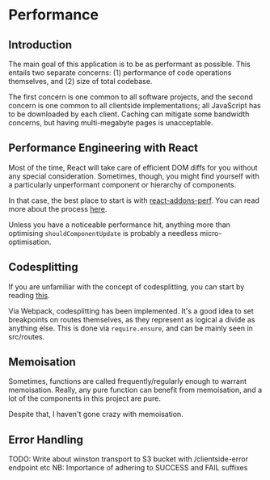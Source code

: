# Performance

## Introduction

The main goal of this application is to be as performant as possible.
This entails two separate concerns: (1) performance of code operations themselves,
and (2) size of total codebase.

The first concern is one common to all software projects, and the second concern
is one common to all clientside implementations; all JavaScript has to be downloaded
by each client. Caching can mitigate some bandwidth concerns, but having
multi-megabyte pages is unacceptable.

## Performance Engineering with React

Most of the time, React will take care of efficient DOM diffs for you without any special consideration. Sometimes, though, you might find yourself with a particularly unperformant component or hierarchy of components.

In that case, the best place to start is with [react-addons-perf](https://www.npmjs.com/package/react-addons-perf). You can read more about the process [here](http://benchling.engineering/performance-engineering-with-react/).

Unless you have a noticeable performance hit, anything more than optimising `shouldComponentUpdate` is probably a needless micro-optimisation.

## Codesplitting

If you are unfamiliar with the concept of codesplitting, you can start by reading [this](https://webpack.github.io/docs/code-splitting.html).

Via Webpack, codesplitting has been implemented. It's a good idea to set breakpoints on routes themselves, as they represent as logical a divide as anything else. This is
done via `require.ensure`, and can be mainly seen in src/routes.

## Memoisation

Sometimes, functions are called frequently/regularly enough to warrant memoisation. Really, any pure function can benefit from memoisation, and a lot of the components in this project are pure.

Despite that, I haven't gone crazy with memoisation.

## Error Handling

TODO: Write about winston transport to S3 bucket with /clientside-error endpoint etc
NB: Importance of adhering to SUCCESS and FAIL suffixes
